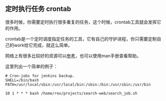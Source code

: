 
## 定时执行任务 crontab

很多时候，你需要定时执行很多重复的任务，这个时候，crontab工具就会发挥它的作用。

crontab是一个定时调度指定任务的工具，它有自己的守护进程，你只需要定制自己的work给它完成，就这么简单。

网络上有很多比较好的资源可以[参考][1]，也可以使用man手册查看帮助。

这里列出一个简单的例子：

    # Cron-jobs for jenkins backup.
    SHELL=/bin/bash
    PATH=/usr/local/sbin:/usr/local/bin:/sbin:/bin:/usr/sbin:/usr/bin

    10 1 * * * bash /home/rex/projects/search-web/search_job.sh


[1]: https://blog.csdn.net/ithomer/article/details/6817019

